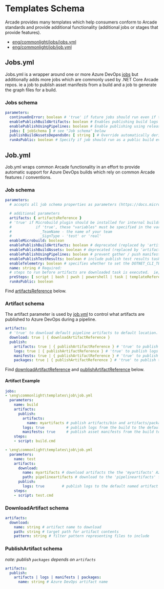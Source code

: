 # Templates Schema

Arcade provides many templates which help consumers conform to Arcade standards and provide additional functionality (additional jobs or stages that provide features).  

- [eng/commonlight/jobs/jobs.yml](#jobs.yml)
- [eng/commonlight/job/job.yml](#job.yml)

## Jobs.yml

Jobs.yml is a wrapper around one or more Azure DevOps [jobs](https://docs.microsoft.com/en-us/azure/devops/pipelines/yaml-schema?view=azure-devops&tabs=schema#job) but additionally adds more jobs which are commonly used by .NET Core Arcade repos. ie a job to publish asset manifests from a build and a job to generate the graph files for a build.

### Jobs schema

```yaml
parameters:
  continueOnError: boolean # 'true' if future jobs should run even if this job fails; defaults to 'false'
  enablePublishBuildArtifacts: boolean # Enables publishing build logs as an Azure DevOps artifact.
  enablePublishUsingPipelines: boolean # Enable publishing using release pipelines
  jobs: [ jobSchema ] # see "Job schema" below
  publishBuildAssetsDependsOn: [ string ] # Override automatically derived dependsOn value for "publish build assets" job
  runAsPublic: boolean # Specify if job should run as a public build even in the internal project
```

## Job.yml

Job.yml wraps common Arcade functionality in an effort to provide automatic support for Azure DevOps builds which rely on common Arcade features / conventions.

### Job schema

```yaml
parameters:
  # accepts all job schema properties as parameters (https://docs.microsoft.com/en-us/azure/devops/pipelines/yaml-schema?view=azure-devops&tabs=schema#job)

  # additional parameters
  artifacts: { artifactsReference }
  # 'true' if Microbuild plugin should be installed for internal builds.
  #           if 'true', these "variables" must be specified in the variables object or as part of the queue matrix
  #             _TeamName - the name of your team
  #             _SignType - 'test' or 'real'  
  enableMicrobuild: boolean
  enablePublishBuildArtifacts: boolean # deprecated (replaced by 'artifacts' parameter).  Enables publishing build logs as an Azure DevOps artifact.
  enablePublishBuildAssets: boolean # deprecated (replaced by 'artifacts' parameter). Enables publishing asset manifests as an Azure DevOps artifact.
  enablePublishUsingPipelines: boolean # prevent gather / push manifest from executing when using publishing pipelines
  enablePublishTestResults: boolean # include publish test results task
  enableTelemetry: boolean # specifies whether to set the DOTNET_CLI_TELEMETRY_PROFILE environment variable. Default 'true', must explicitly set 'enableTelemetry: false' to disable
  name: string # Required:
  # steps to run before artifacts are downloaded task is executed.  ie, a clean step should happen before downloading artifacts.
  preSteps: [ script | bash | pwsh | powershell | task | templateReference ]
  runAsPublic: boolean
```

Find [artifactsReference](#artifact-schema) below.

### Artifact schema

The artifact parameter is used by [job.yml](#job-schema) to control what artifacts are published to Azure DevOps during a pipeline.

```yaml
artifacts:
  # 'true' to download default pipeline artifacts to default location.  Use 'downloadArtifact' to change name and/or path
  download: true | { downloadArtifactReference }
  publish:
    artifacts: true | { publishArtifactReference } # 'true' to publish to artifacts/bin to default named Azure DevOps artifact.  Use 'publishArtifact' to change Azure DevOps artifact name
    logs: true | { publishArtifactReference } # 'true' to publish logs to default named Azure DevOps artifact.  Use 'publishArtifact' to change Azure DevOps artifact name
    manifests: true | { publishArtifactReference } # 'true' to publish asset manifests to default named Azure DevOps artifact.  Use 'publishArtifact' to change Azure DevOps artifact name
    packages: true | { publishArtifactReference } # 'true' to publish to artifacts/packages.  Use 'publishArtifact' to change Azure DevOps artifact name
```

Find [downloadArtifactReference](#downloadartifact-schema) and [publishArtifactReference](#publishartifact-schema) below.

#### Artifact Example

```yaml
jobs:
- \eng\commonlight\templates\job\job.yml
  parameters:
    name: build
    artifacts:
      publish:
        artifacts:
          name: myartifacts # publish artifacts/bin and artifacts/packages from the build to the 'myartifacts' Azure DevOps artifact
        logs: true          # publish logs from the build to the default named artifact
        manifests: true     # publish asset manifests from the build to the default named artifact
    steps:
    - script: build.cmd

- \eng\commonlight\templates\job\job.yml
  parameters:
    name: test
    artifacts:
      download:
        name: myartifacts # download artifacts the the 'myartifacts' Azure DevOps artifact
        path: pipelineartifacts # download to the 'pipelineartifacts' folder instead of the default ('artifacts')
      publish:
        logs: true        # publish logs to the default named artifact
    steps:
    - script: test.cmd
```

### DownloadArtifact schema

```yaml
artifacts:
  download:
    name: string # artifact name to download
    path: string # target path for artifact contents
    pattern: string # filter pattern representing files to include
```

### PublishArtifact schema

_note: publish `packages` depends on `artifacts`_

```yaml
artifacts:
  publish:
    artifacts | logs | manifests | packages:
      name: string # Azure DevOps artifact name
```
